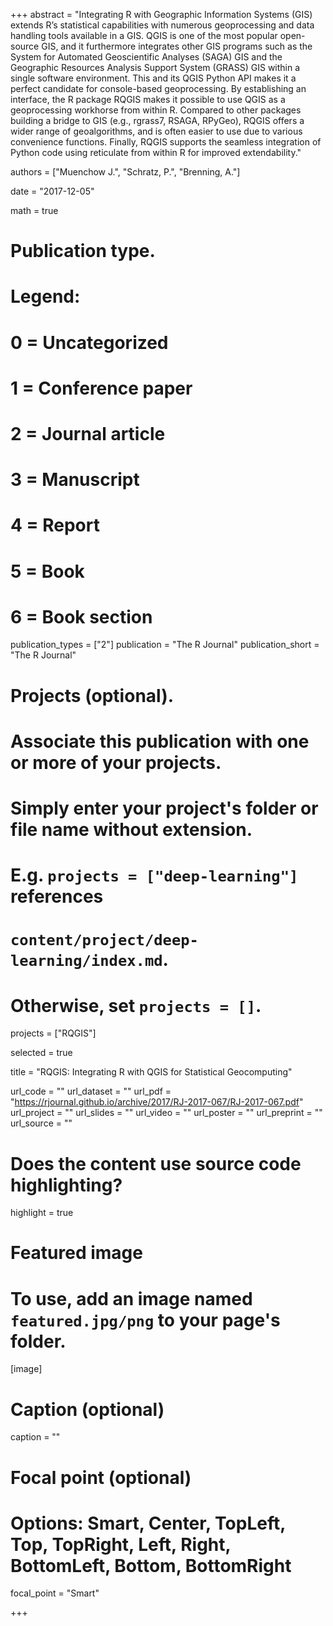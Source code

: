 +++
abstract = "Integrating R with Geographic Information Systems (GIS) extends R’s statistical capabilities with numerous geoprocessing and data handling tools available in a GIS. QGIS is one of the most popular open-source GIS, and it furthermore integrates other GIS programs such as the System for Automated Geoscientific Analyses (SAGA) GIS and the Geographic Resources Analysis Support System (GRASS) GIS within a single software environment. This and its QGIS Python API makes it a perfect candidate for console-based geoprocessing. By establishing an interface, the R package RQGIS makes it possible to use QGIS as a geoprocessing workhorse from within R. Compared to other packages building a bridge to GIS (e.g., rgrass7, RSAGA, RPyGeo), RQGIS offers a wider range of geoalgorithms, and is often easier to use due to various convenience functions. Finally, RQGIS supports the seamless integration of Python code using reticulate from within R for improved extendability."

authors = ["Muenchow J.", "Schratz, P.", "Brenning, A."]

date = "2017-12-05"

math = true

# Publication type.
# Legend:
# 0 = Uncategorized
# 1 = Conference paper
# 2 = Journal article
# 3 = Manuscript
# 4 = Report
# 5 = Book
# 6 = Book section
publication_types = ["2"]
publication = "The R Journal"
publication_short = "The R Journal"

# Projects (optional).
#   Associate this publication with one or more of your projects.
#   Simply enter your project's folder or file name without extension.
#   E.g. `projects = ["deep-learning"]` references 
#   `content/project/deep-learning/index.md`.
#   Otherwise, set `projects = []`.
projects = ["RQGIS"]

selected = true

title = "RQGIS: Integrating R with QGIS for Statistical Geocomputing"

url_code = ""
url_dataset = ""
url_pdf = "https://rjournal.github.io/archive/2017/RJ-2017-067/RJ-2017-067.pdf"
url_project = ""
url_slides = ""
url_video = ""
url_poster = ""
url_preprint = ""
url_source = ""

# Does the content use source code highlighting?
highlight = true

# Featured image
# To use, add an image named `featured.jpg/png` to your page's folder. 
[image]
  # Caption (optional)
  caption = ""

  # Focal point (optional)
  # Options: Smart, Center, TopLeft, Top, TopRight, Left, Right, BottomLeft, Bottom, BottomRight
  focal_point = "Smart"

+++
